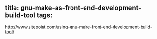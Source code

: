 title: gnu-make-as-front-end-development-build-tool
tags:
---
http://www.sitepoint.com/using-gnu-make-front-end-development-build-tool/
